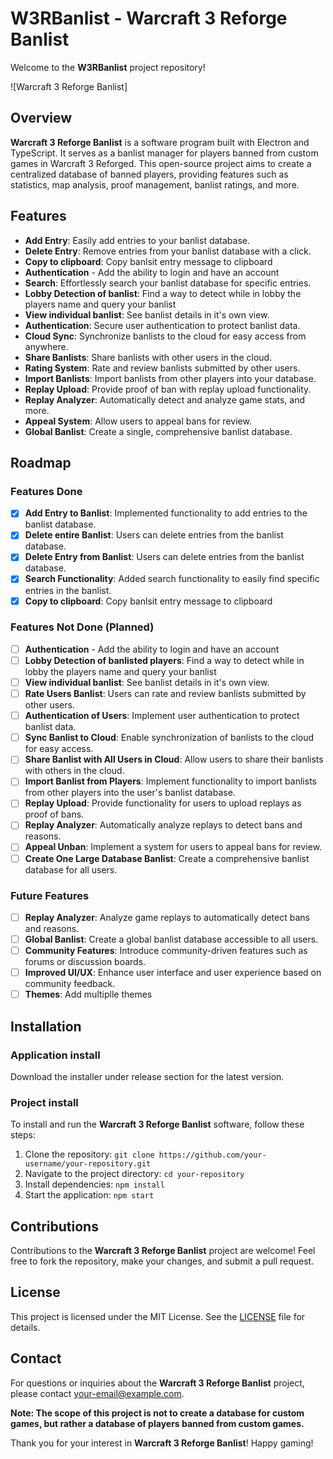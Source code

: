 # W3RBanlist - Warcraft 3 Reforge Banlist 

Welcome to the **W3RBanlist** project repository!

![Warcraft 3 Reforge Banlist]


## Overview

**Warcraft 3 Reforge Banlist** is a software program built with Electron and TypeScript. 
It serves as a banlist manager for players banned from custom games in Warcraft 3 Reforged. This open-source project aims to create a centralized database of banned players, providing features such as statistics, map analysis, proof management, banlist ratings, and more.

## Features

- **Add Entry**: Easily add entries to your banlist database.
- **Delete Entry**: Remove entries from your banlist database with a click.
- **Copy to clipboard**: Copy banlsit entry message to clipboard
- **Authentication** - Add the ability to login and have an account 
- **Search**: Effortlessly search your banlist database for specific entries.
- **Lobby Detection of banlist**: Find a way to detect while in lobby the players name and query your banlist
- **View individual banlist**: See banlist details in it's own view.  
- **Authentication**: Secure user authentication to protect banlist data.
- **Cloud Sync**: Synchronize banlists to the cloud for easy access from anywhere.
- **Share Banlists**: Share banlists with other users in the cloud.
- **Rating System**: Rate and review banlists submitted by other users.
- **Import Banlists**: Import banlists from other players into your database.
- **Replay Upload**: Provide proof of ban with replay upload functionality.
- **Replay Analyzer**: Automatically detect and analyze game stats, and more.
- **Appeal System**: Allow users to appeal bans for review.
- **Global Banlist**: Create a single, comprehensive banlist database.
## Roadmap

### Features Done

- [x] **Add Entry to Banlist**: Implemented functionality to add entries to the banlist database.
- [x] **Delete entire Banlist**: Users can delete entries from the banlist database.
- [x] **Delete Entry from Banlist**: Users can delete entries from the banlist database.
- [x] **Search Functionality**: Added search functionality to easily find specific entries in the banlist.
- [x] **Copy to clipboard**: Copy banlsit entry message to clipboard

### Features Not Done (Planned)
- [ ] **Authentication** - Add the ability to login and have an account 
- [ ] **Lobby Detection of banlisted players**: Find a way to detect while in lobby the players name and query your banlist
- [ ] **View individual banlist**: See banlist details in it's own view.  
- [ ] **Rate Users Banlist**: Users can rate and review banlists submitted by other users.
- [ ] **Authentication of Users**: Implement user authentication to protect banlist data.
- [ ] **Sync Banlist to Cloud**: Enable synchronization of banlists to the cloud for easy access.
- [ ] **Share Banlist with All Users in Cloud**: Allow users to share their banlists with others in the cloud.
- [ ] **Import Banlist from Players**: Implement functionality to import banlists from other players into the user's banlist database.
- [ ] **Replay Upload**: Provide functionality for users to upload replays as proof of bans.
- [ ] **Replay Analyzer**: Automatically analyze replays to detect bans and reasons.
- [ ] **Appeal Unban**: Implement a system for users to appeal bans for review.
- [ ] **Create One Large Database Banlist**: Create a comprehensive banlist database for all users.

### Future Features

- [ ] **Replay Analyzer**: Analyze game replays to automatically detect bans and reasons.
- [ ] **Global Banlist**: Create a global banlist database accessible to all users.
- [ ] **Community Features**: Introduce community-driven features such as forums or discussion boards.
- [ ] **Improved UI/UX**: Enhance user interface and user experience based on community feedback.
- [ ] **Themes**: Add multiplle themes

## Installation

### Application install

Download the installer under release section for the latest version.

### Project install

To install and run the **Warcraft 3 Reforge Banlist** software, follow these steps:

1. Clone the repository: `git clone https://github.com/your-username/your-repository.git`
2. Navigate to the project directory: `cd your-repository`
3. Install dependencies: `npm install`
4. Start the application: `npm start`

## Contributions

Contributions to the **Warcraft 3 Reforge Banlist** project are welcome! Feel free to fork the repository, make your changes, and submit a pull request.

## License

This project is licensed under the MIT License. See the [LICENSE](LICENSE) file for details.

## Contact

For questions or inquiries about the **Warcraft 3 Reforge Banlist** project, please contact [your-email@example.com](mailto:your-email@example.com).

**Note: The scope of this project is not to create a database for custom games, but rather a database of players banned from custom games.**

Thank you for your interest in **Warcraft 3 Reforge Banlist**! Happy gaming!
